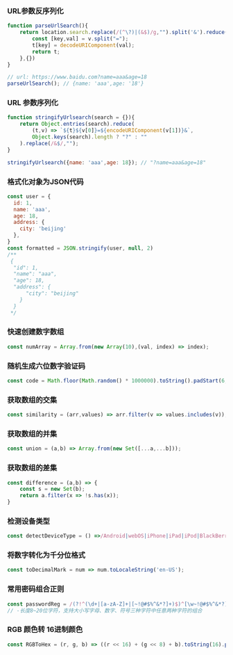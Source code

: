 ### URL参数反序列化
```javascript
function parseUrlSearch(){
    return location.search.replace(/(^\?)|(&$)/g,"").split('&').reduce((t,v) => {
        const [key,val] = v.split("=");
        t[key] = decodeURIComponent(val);
        return t;
    },{})
}

// url: https://www.baidu.com?name=aaa&age=18
parseUrlSearch(); // {name: 'aaa',age: '18'}
```

### URL 参数序列化
```javascript
function stringifyUrlsearch(search = {}){
    return Object.entries(search).reduce(
        (t,v) => `${t}${v[0]}=${encodeURIComponent(v[1])}&`,
        Object.keys(search).length ? "?" : ""
    ).replace(/&$/,"");
}

stringifyUrlsearch({name: 'aaa',age: 18}); // "?name=aaa&age=18"

```

### 格式化对象为JSON代码
```javascript
const user = {
  id: 1,
  name: 'aaa',
  age: 18,
  address: {
    city: 'beijing'
  },
}
const formatted = JSON.stringify(user, null, 2)
/**
 {
  "id": 1,
  "name": "aaa",
  "age": 18,
  "address": {
      "city": "beijing"
    }
  }
 */

```
### 快速创建数字数组
```javascript
const numArray = Array.from(new Array(10),(val, index) => index);
```
### 随机生成六位数字验证码
```javascript
const code = Math.floor(Math.random() * 1000000).toString().padStart(6, '0');
```
### 获取数组的交集
```javascript
const similarity = (arr,values) => arr.filter(v => values.includes(v));
```
### 获取数组的并集
```javascript
const union = (a,b) => Array.from(new Set([...a,...b]));
```
### 获取数组的差集
```javascript
const difference = (a,b) => {
    const s = new Set(b);
    return a.filter(x => !s.has(x));
}
```
### 检测设备类型
```javascript
const detectDeviceType = () =>/Android|webOS|iPhone|iPad|iPod|BlackBerry|IEMobile|OperaMini/i.test(navigator.userAgent) ? 'Mobile' : 'Desktop';
```
### 将数字转化为千分位格式
```javascript
const toDecimalMark = num => num.toLocaleString('en-US');
```
### 常用密码组合正则
```javascript
const passwordReg = /(?!^(\d+|[a-zA-Z]+|[~!@#$%^&*?]+)$)^[\w~!@#$%^&*?]{8,20}$/;
// -长度8~20位字符，支持大小写字母、数字、符号三种字符中任意两种字符的组合
```
### RGB 颜色转 16进制颜色
```javascript
const RGBToHex = (r, g, b) => ((r << 16) + (g << 8) + b).toString(16).padStart(6, '0');
```
